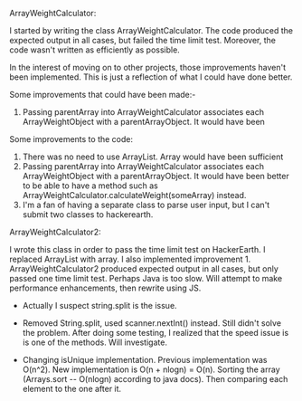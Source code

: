 

ArrayWeightCalculator:

I started by writing the class ArrayWeightCalculator. The code produced the expected output in all cases, but failed the time limit test. 
Moreover, the code wasn't written as efficiently as possible.

In the interest of moving on to other projects, those improvements haven't been implemented. This is just a reflection of what I could have done better. 

Some improvements that could have been made:-

1. Passing parentArray into ArrayWeightCalculator associates each ArrayWeightObject with a parentArrayObject. It would have been

Some improvements to the code:

1. There was no need to use ArrayList. Array would have been sufficient
2. Passing parentArray into ArrayWeightCalculator associates each ArrayWeightObject with a parentArrayObject. It would have been
   better to be able to have a method such as ArrayWeightCalculator.calculateWeight(someArray) instead. 
2. I'm a fan of having a separate class to parse user input, but I can't submit two classes to hackerearth.


ArrayWeightCalculator2:

I wrote this class in order to pass the time limit test on HackerEarth. I replaced ArrayList with array. I also implemented
improvement 1. ArrayWeightCalculator2 produced expected output in all cases, but only passed one time limit test. Perhaps Java
is too slow. Will attempt to make performance enhancements, then rewrite using JS. 

- Actually I suspect string.split is the issue.

- Removed String.split, used scanner.nextInt() instead. Still didn't solve the problem. After doing some testing, I realized that the speed issue
is is one of the methods. Will investigate. 

- Changing isUnique implementation. Previous implementation was O(n^2). New implementation is O(n + nlogn) = O(n). Sorting the array (Arrays.sort -- O(nlogn) according to java docs). Then comparing each element to the one after it. 